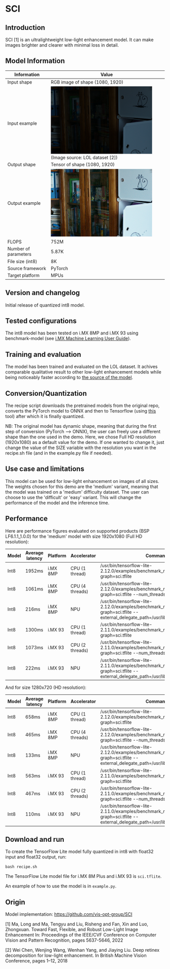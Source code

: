 # SCI

## Introduction

SCI [1] is an ultralightweight low-light enhancement model.
It can make images brighter and clearer with minimal loss in detail.

## Model Information

Information   | Value
---           | ---
Input shape   | RGB image of shape (1080, 1920)
Input example | <img src="example_input.png" width=320px> (Image source: LOL dataset [2])
Output shape  | Tensor of shape (1080, 1920)
Output example | <img src="example_output.png" width=320px>
FLOPS | 752M
Number of parameters | 5.87K
File size (int8) | 8K
Source framework | PyTorch
Target platform | MPUs

## Version and changelog

Initial release of quantized int8 model.

## Tested configurations

The int8 model has been tested on i.MX 8MP and i.MX 93 using benchmark-model (see [i.MX Machine Learning User Guide](https://www.nxp.com/docs/en/user-guide/IMX-MACHINE-LEARNING-UG.pdf)).

## Training and evaluation

The model has been trained and evaluated on the LOL dataset. It achives comparable qualitative result to other low-light enhancement models while being noticeably faster according to [the source of the model](https://github.com/vis-opt-group/SCI).

## Conversion/Quantization

The recipe script downloads the pretrained models from the original repo, converts the PyTorch model to ONNX and then to Tensorflow (using [this](https://github.com/PINTO0309/onnx2tf) tool) after which it is finally quantized.

NB: The original model has dynamic shape, meaning that during the first step of conversion (PyTorch --> ONNX), the user can freely use a different shape than the one used in the demo. Here, we chose Full HD resolution (1920x1080) as a default value for the demo. If one wanted to change it, just change the value of the SIZE variable with the resolution you want in the recipe.sh file (and in the example.py file if needed).

## Use case and limitations

This model can be used for low-light enhancement on  images of all sizes.
The weights chosen for this demo are the 'medium' variant, meaning that the model was trained on a 'medium' difficulty dataset. The user can choose to use the 'difficult' or 'easy' variant. This will change the performance of the model and the inference time.

## Performance

Here are performance figures evaluated on supported products (BSP LF6.1.1_1.0.0) for the 'medium' model with size 1920x1080 (Full HD resolution):

Model   | Average latency | Platform     | Accelerator       | Command
---     | ---             | ---          | ---               | ---
Int8    | 1952ms          | i.MX 8MP     |   CPU (1 thread)  | /usr/bin/tensorflow-lite-2.12.0/examples/benchmark_model --graph=sci.tflite
Int8    | 1061ms          | i.MX 8MP     |   CPU (4 threads) | /usr/bin/tensorflow-lite-2.12.0/examples/benchmark_model --graph=sci.tflite --num_threads=4
Int8    | 216ms           | i.MX 8MP     |   NPU             | /usr/bin/tensorflow-lite-2.12.0/examples/benchmark_model --graph=sci.tflite --external_delegate_path=/usr/lib/libvx_delegate.so
Int8    | 1300ms          | i.MX 93      |   CPU (1 thread)  | /usr/bin/tensorflow-lite-2.11.0/examples/benchmark_model --graph=sci.tflite
Int8    | 1073ms          | i.MX 93      |   CPU (2 threads) | /usr/bin/tensorflow-lite-2.11.0/examples/benchmark_model --graph=sci.tflite --num_threads=2
Int8    | 222ms           | i.MX 93      |   NPU             | /usr/bin/tensorflow-lite-2.11.0/examples/benchmark_model --graph=sci.tflite --external_delegate_path=/usr/lib/libethosu_delegate.so

And for size 1280x720 (HD resolution):

Model   | Average latency | Platform     | Accelerator       | Command
---     | ---             | ---          | ---               | ---
Int8    | 658ms           | i.MX 8MP     |   CPU (1 thread)  | /usr/bin/tensorflow-lite-2.12.0/examples/benchmark_model --graph=sci.tflite
Int8    | 465ms           | i.MX 8MP     |   CPU (4 threads) | /usr/bin/tensorflow-lite-2.12.0/examples/benchmark_model --graph=sci.tflite --num_threads=4
Int8    | 133ms           | i.MX 8MP     |   NPU             | /usr/bin/tensorflow-lite-2.12.0/examples/benchmark_model --graph=sci.tflite --external_delegate_path=/usr/lib/libvx_delegate.so
Int8    | 563ms           | i.MX 93      |   CPU (1 thread)  | /usr/bin/tensorflow-lite-2.11.0/examples/benchmark_model --graph=sci.tflite
Int8    | 467ms           | i.MX 93      |   CPU (2 threads) | /usr/bin/tensorflow-lite-2.11.0/examples/benchmark_model --graph=sci.tflite --num_threads=2
Int8    | 110ms           | i.MX 93      |   NPU             | /usr/bin/tensorflow-lite-2.11.0/examples/benchmark_model --graph=sci.tflite --external_delegate_path=/usr/lib/libethosu_delegate.so

## Download and run

To create the TensorFlow Lite model fully quantized in int8 with float32 input and float32 output, run:

    bash recipe.sh

The TensorFlow Lite model file for i.MX 8M Plus and i.MX 93 is `sci.tflite`.

An example of how to use the model is in `example.py`.

## Origin

Model implementation: https://github.com/vis-opt-group/SCI

[1] Ma, Long and Ma, Tengyu and Liu, Risheng and Fan, Xin and Luo, Zhongxuan. Toward Fast, Flexible, and Robust Low-Light Image Enhancement In: Proceedings of the IEEE/CVF Conference on Computer Vision and Pattern Recognition, pages 5637-5646, 2022

[2] Wei Chen, Wenjing Wang, Wenhan Yang, and Jiaying Liu. Deep retinex decomposition for low-light enhancement. In British Machine Vision Conference, pages 1–12, 2018
